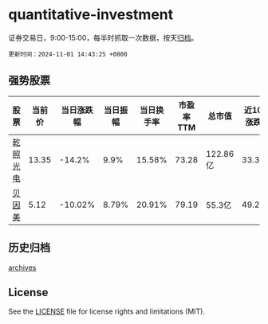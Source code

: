 # quantitative-investment

证券交易日，9:00-15:00，每半时抓取一次数据，按天[归档](archives)。

`更新时间：2024-11-01 14:43:25 +0800`

## 强势股票

|股票|当前价|当日涨跌幅|当日振幅|当日换手率|市盈率TTM|总市值|近10日涨跌幅|
|----|----|----|----|----|----|----|----|
|[乾照光电](https://xueqiu.com/S/SZ300102)|13.35|-14.2%|9.9%|15.58%|73.28|122.86亿|33.37%|
|[贝因美](https://xueqiu.com/S/SZ002570)|5.12|-10.02%|8.79%|20.91%|79.19|55.3亿|49.27%|

## 历史归档

[archives](archives)

## License

See the [LICENSE](LICENSE) file for license rights and limitations (MIT).
